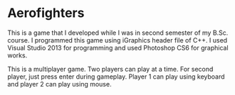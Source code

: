# Aerofighters
This is a game that I developed while I was in second semester of my B.Sc. course. I programmed this game using iGraphics header file of C++. I used Visual Studio 2013 for programming and used Photoshop CS6 for graphical works.

This is a multiplayer game. Two players can play at a time. For second player, just press enter during gameplay. Player 1 can play using keyboard and player 2 can play using mouse.
